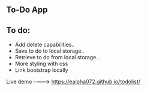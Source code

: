 ##  To-Do App

## To do:
* Add delete capabilities..
* Save to do to local storage..
* Retrieve to do from local storage...
*  More styling with css
* Link bootstrap locally

Live demo ----> https://ealpha072.github.io/todolist/
